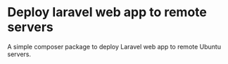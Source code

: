 # Deploy laravel web app to remote servers

A simple composer package to deploy Laravel web app to remote Ubuntu servers.